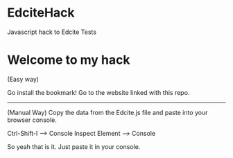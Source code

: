 # EdciteHack
Javascript hack to Edcite Tests
<h1>Welcome to my hack</h1>

(Easy way)

Go install the bookmark!
Go to the website linked with this repo.

<hr>
(Manual Way)
Copy the data from the Edcite.js file and paste into your browser console.

Ctrl-Shift-I --> Console
Inspect Element --> Console

So yeah that is it. Just paste it in your console.
